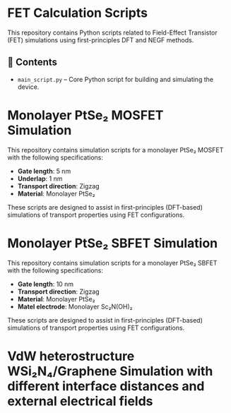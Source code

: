 # FET Calculation Scripts

This repository contains Python scripts related to Field-Effect Transistor (FET) simulations using first-principles DFT and NEGF methods.

## 📁 Contents

- `main_script.py` – Core Python script for building and simulating the device.

# Monolayer PtSe₂ MOSFET Simulation

This repository contains simulation scripts for a monolayer PtSe₂ MOSFET with the following specifications:

- **Gate length**: 5 nm  
- **Underlap**: 1 nm  
- **Transport direction**: Zigzag  
- **Material**: Monolayer PtSe₂

These scripts are designed to assist in first-principles (DFT-based) simulations of transport properties using FET configurations.

# Monolayer PtSe₂ SBFET Simulation

This repository contains simulation scripts for a monolayer PtSe₂ SBFET with the following specifications:

- **Gate length**: 10 nm  
- **Transport direction**: Zigzag  
- **Material**: Monolayer PtSe₂
- **Matel electrode**: Monolayer Sc₂N(OH)₂

These scripts are designed to assist in first-principles (DFT-based) simulations of transport properties using FET configurations.

# VdW heterostructure WSi₂N₄/Graphene Simulation with different interface distances and external electrical fields


